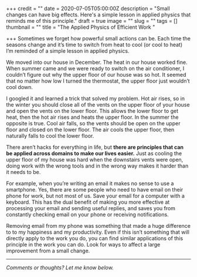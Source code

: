 +++
credit = ""
date = 2020-07-05T05:00:00Z
description = "Small changes can have big effects. Here's a simple lesson in applied physics that reminds me of this principle."
draft = true
image = ""
slug = ""
tags = []
thumbnail = ""
title = "The Applied Physics of Efficient Work "

+++
Sometimes we forget how powerful small actions can be. Each time the seasons change and it’s time to switch from heat to cool (or cool to heat) I’m reminded of a simple lesson in applied physics.

<!--more-->

We moved into our house in December. The heat in our house worked fine. When summer came and we were ready to switch on the air conditioner, I couldn’t figure out why the upper floor of our house was so hot. It seemed that no matter how low I turned the thermostat, the upper floor just wouldn’t cool down.

I googled it and learned a trick that solved my problem. Hot air rises, so in the winter you should close all of the vents on the upper floor of your house and open the vents on the lower floor. This allows the lower floor to get heat, then the hot air rises and heats the upper floor. In the summer the opposite is true. Cool air falls, so the vents should be open on the upper floor and closed on the lower floor. The air cools the upper floor, then naturally falls to cool the lower floor.

There aren’t hacks for everything in life, but **there are principles that can be applied across domains to make our lives easier.** Just as cooling the upper floor of my house was hard when the downstairs vents were open, doing work with the wrong tools and in the wrong way makes it harder than it needs to be.

For example, when you’re writing an email it makes no sense to use a smartphone. Yes, there are some people who need to have email on their phone for work, but not most of us. Save your email for a computer with a keyboard. This has the dual benefit of making you more effective at processing your email and sending useful replies, and saves you from constantly checking email on your phone or receiving notifications.

Removing email from my phone was something that made a huge difference to to my happiness and my productivity. Even if this isn’t something that will directly apply to the work you do, you can find similar applications of this principle in the work you can do. Look for ways to affect a large improvement from a small change.

***

_Comments or thoughts? Let me know below._